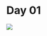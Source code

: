 <h1>Day 01</h1>
<img src="C:\Users\pavan\OneDrive\ICET\Documents\GitHub\IT2234-WEB-SERVICE-PRACTICAL\img\practical1output.png">
